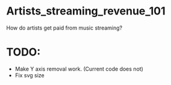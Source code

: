# Artists_streaming_revenue_101
How do artists get paid from music streaming?



# TODO:
- Make Y axis removal work. (Current code does not)
- Fix svg size 